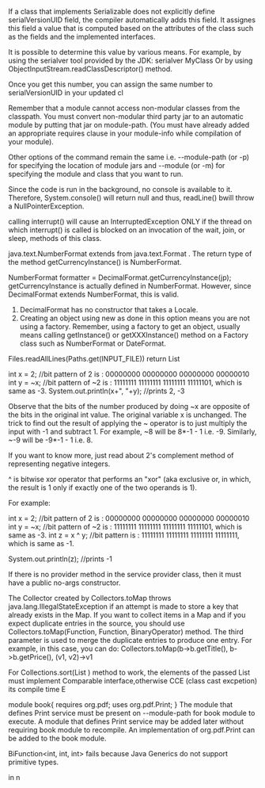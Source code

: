 If a class that implements Serializable does not explicitly define serialVersionUID field, the compiler automatically adds this field. It assignes this field a value that is computed based on the attributes of the class such as the fields and the implemented interfaces.

It is possible to determine this value by various means. For example, by using the serialver tool provided by the JDK: serialver MyClass
Or by using ObjectInputStream.readClassDescriptor() method.

Once you get this number, you can assign the same number to serialVersionUID in your updated cl




Remember that a module cannot access non-modular classes from the classpath. You must convert non-modular third party jar to an automatic module by putting that jar on module-path. (You must have already added an appropriate requires clause in your module-info while compilation of your module).

Other options of the command remain the same i.e. --module-path (or -p) for specifying the location of module jars and --module (or -m) for specifying the module and class that you want to run.



Since the code is run in the background, no console is available to it. Therefore, System.console() will return null and thus, readLine() bwill throw a NullPointerException.





calling interrupt() will cause an InterruptedException ONLY if the thread on which interrupt() is called is blocked on an invocation of the wait, join, or sleep, methods of this class.




 java.text.NumberFormat extends from java.text.Format . The return type of the method getCurrencyInstance() is NumberFormat.




 NumberFormat formatter =  DecimalFormat.getCurrencyInstance(jp);
getCurrencyInstance is actually defined in NumberFormat. However, since DecimalFormat extends NumberFormat, this is valid.

1. DecimalFormat has no constructor that takes a Locale.
 2. Creating an object using new as done in this option means you are not using a factory. Remember, using a factory to get an object, usually means calling getInstance() or getXXXInstance() method on a Factory class such as NumberFormat or DateFormat.




 Files.readAllLines(Paths.get(INPUT_FILE)) return List<String>

 




int x = 2;   //bit pattern of 2 is : 00000000 00000000 00000000 00000010
int y = ~x; //bit pattern of ~2 is : 11111111 11111111 11111111 11111101, which is same as -3.
System.out.println(x+", "+y); //prints 2, -3

Observe that the bits of the number produced by doing ~x are opposite of the bits in the original int value. The original variable x is unchanged. The trick to find out the result of applying the ~ operator is to just multiply the input with -1 and subtract 1. For example, ~8 will be 8*-1 - 1 i.e. -9. Similarly, ~-9 will be -9*-1 - 1 i.e. 8.

If you want to know more, just read about 2's complement method of representing negative integers.


^ is bitwise xor operator that performs an "xor" (aka exclusive or, in which, the result is 1 only if exactly one of the two operands is 1).

For example:

int x = 2;   //bit pattern of 2 is : 00000000 00000000 00000000 00000010
int y = ~x; //bit pattern of ~2 is : 11111111 11111111 11111111 11111101, which is same as -3.
int z = x ^ y;  //bit pattern is   : 11111111 11111111 11111111 11111111, which is same as -1.

System.out.println(z); //prints -1




If there is no provider method in the service provider class, then it must have a public no-args constructor.




The Collector created by Collectors.toMap throws java.lang.IllegalStateException if an attempt is made to store a key that already exists in the Map.
If you want to collect items in a Map and if you expect duplicate entries in the source, you should use Collectors.toMap(Function, Function, BinaryOperator) method. The third parameter is used to merge the duplicate entries to produce one entry. For example, in this case, you can do:
Collectors.toMap(b->b.getTitle(), b->b.getPrice(), (v1, v2)->v1



For Collections.sort(List ) method to work, the elements of the passed List must implement Comparable interface,otherwise CCE (class cast excpetion) its compile time E



module book{
   requires org.pdf;
   uses org.pdf.Print;
}
    The module that defines Print service must be present on --module-path for book module to execute.
    A module that defines Print service may be added later without requiring book module to recompile.
    An implementation of org.pdf.Print can be added to the book module.




BiFunction<int, int, int> fails because Java Generics do not support primitive types. 



in n
